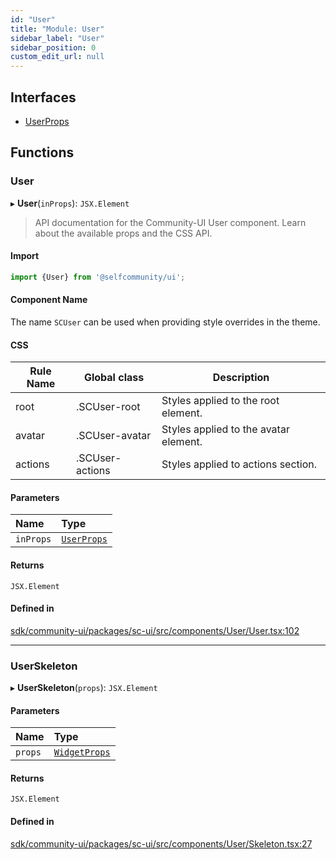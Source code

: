 ```yaml
---
id: "User"
title: "Module: User"
sidebar_label: "User"
sidebar_position: 0
custom_edit_url: null
---
```


## Interfaces

- [UserProps](../interfaces/User.UserProps.md)

## Functions

### User

▸ **User**(`inProps`): `JSX.Element`

> API documentation for the Community-UI User component. Learn about the available props and the CSS API.

#### Import

```jsx
import {User} from '@selfcommunity/ui';
```

#### Component Name

The name `SCUser` can be used when providing style overrides in the theme.

#### CSS

|Rule Name|Global class|Description|
|---|---|---|
|root|.SCUser-root|Styles applied to the root element.|
|avatar|.SCUser-avatar|Styles applied to the avatar element.|
|actions|.SCUser-actions|Styles applied to actions section.|

#### Parameters

| Name | Type |
| :------ | :------ |
| `inProps` | [`UserProps`](../interfaces/User.UserProps.md) |

#### Returns

`JSX.Element`

#### Defined in

[sdk/community-ui/packages/sc-ui/src/components/User/User.tsx:102](https://github.com/selfcommunity/community-ui/blob/a7bfc2b/packages/sc-ui/src/components/User/User.tsx#L102)

___

### UserSkeleton

▸ **UserSkeleton**(`props`): `JSX.Element`

#### Parameters

| Name | Type |
| :------ | :------ |
| `props` | [`WidgetProps`](../interfaces/Widget.WidgetProps.md) |

#### Returns

`JSX.Element`

#### Defined in

[sdk/community-ui/packages/sc-ui/src/components/User/Skeleton.tsx:27](https://github.com/selfcommunity/community-ui/blob/a7bfc2b/packages/sc-ui/src/components/User/Skeleton.tsx#L27)
